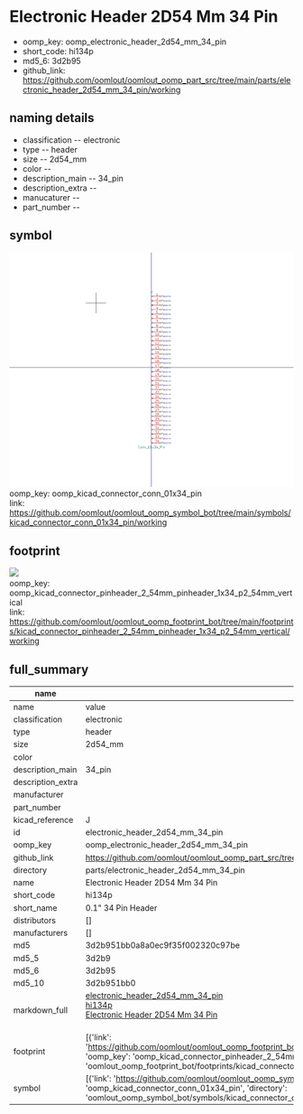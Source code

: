 # Electronic Header 2D54 Mm 34 Pin

  
* oomp_key: oomp_electronic_header_2d54_mm_34_pin 
* short_code: hi134p
* md5_6: 3d2b95  
* github_link: https://github.com/oomlout/oomlout_oomp_part_src/tree/main/parts/electronic_header_2d54_mm_34_pin/working  
## naming details
* classification -- electronic
* type -- header
* size -- 2d54_mm
* color -- 
* description_main -- 34_pin
* description_extra -- 
* manucaturer -- 
* part_number -- 



## symbol

![](symbol/0/working/working_600.png)  
oomp_key: oomp_kicad_connector_conn_01x34_pin  
link: https://github.com/oomlout/oomlout_oomp_symbol_bot/tree/main/symbols/kicad_connector_conn_01x34_pin/working  

## footprint

![](footprint/0/working/working_600.png)  
oomp_key: oomp_kicad_connector_pinheader_2_54mm_pinheader_1x34_p2_54mm_vertical  
link: https://github.com/oomlout/oomlout_oomp_footprint_bot/tree/main/footprints/kicad_connector_pinheader_2_54mm_pinheader_1x34_p2_54mm_vertical/working  

## full_summary
| name | value | 
| --- | --- | 
| name | value | 
| classification | electronic | 
| type | header | 
| size | 2d54_mm | 
| color |  | 
| description_main | 34_pin | 
| description_extra |  | 
| manufacturer |  | 
| part_number |  | 
| kicad_reference | J | 
| id | electronic_header_2d54_mm_34_pin | 
| oomp_key | oomp_electronic_header_2d54_mm_34_pin | 
| github_link | https://github.com/oomlout/oomlout_oomp_part_src/tree/main/parts/electronic_header_2d54_mm_34_pin/working | 
| directory | parts/electronic_header_2d54_mm_34_pin | 
| name | Electronic Header 2D54 Mm 34 Pin | 
| short_code | hi134p | 
| short_name | 0.1" 34 Pin Header | 
| distributors | [] | 
| manufacturers | [] | 
| md5 | 3d2b951bb0a8a0ec9f35f002320c97be | 
| md5_5 | 3d2b9 | 
| md5_6 | 3d2b95 | 
| md5_10 | 3d2b951bb0 | 
| markdown_full | [electronic_header_2d54_mm_34_pin](https://github.com/oomlout/oomlout_oomp_part_src/tree/main/parts/electronic_header_2d54_mm_34_pin/working)<br>[hi134p](https://github.com/oomlout/oomlout_oomp_part_src/tree/main/parts/electronic_header_2d54_mm_34_pin/working)<br>[Electronic Header 2D54 Mm 34 Pin](https://github.com/oomlout/oomlout_oomp_part_src/tree/main/parts/electronic_header_2d54_mm_34_pin/working)<br><br> | 
| footprint | [{'link': 'https://github.com/oomlout/oomlout_oomp_footprint_bot/tree/main/foootprntss/kicad_connector_pinheader_2_54mm_pinheader_1x34_p2_54mm_vertical', 'oomp_key': 'oomp_kicad_connector_pinheader_2_54mm_pinheader_1x34_p2_54mm_vertical', 'directory': 'oomlout_oomp_footprint_bot/footprints/kicad_connector_pinheader_2_54mm_pinheader_1x34_p2_54mm_vertical//working/working.kicad_mod'}] | 
| symbol | [{'link': 'https://github.com/oomlout/oomlout_oomp_symbol_bot/tree/main/symbols/kicad_connector_conn_01x34_pin', 'oomp_key': 'oomp_kicad_connector_conn_01x34_pin', 'directory': 'oomlout_oomp_symbol_bot/symbols/kicad_connector_conn_01x34_pin//working/working.kicad_sym'}] | 
